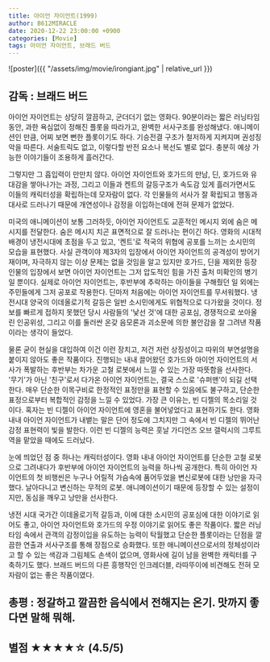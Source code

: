 ```yaml
---
title: 아이언 자이언트(1999)
author: B612MIRACLE
date: 2020-12-22 23:00:00 +0900
categories: [Movie]
tags: 아이언 자이언트, 브래드 버드
---
```


![poster]({{ "/assets/img/movie/irongiant.jpg" | relative_url }})
## 감독 : 브래드 버드

아이언 자이언트는 상당히 깔끔하고, 군더더기 없는 영화다. 90분이라는 짧은 러닝타임 동안, 과한 욕심없이 정해진 플롯을 따라가고, 완벽한 서사구조를 완성해냈다. 애니메이션인 만큼, 어찌 보면 뻔한 플롯이기도 하다. 기승전결 구조가 철저하게 지켜지며 권성징악을 따른다. 서술트릭도 없고, 이렇다할 반전 요소나 복선도 별로 없다. 충분히 예상 가능한 이야기들이 조용하게 흘러간다.

그렇지만 그 흡입력이 만만치 않다. 아이언 자이언트와 호가드의 만남, 딘, 호가드와 유대감을 쌓아나가는 과정, 그리고 이들과 켄트의 갈등구조가 속도감 있게 흘러가면서도 이들의 캐릭터성을 확립하는데 모자람이 없다. 각 인물들의 서사가 잘 확립되고 행동과 대사로 드러나기 때문에 개연성이나 감정을 이입하는데에 전혀 문제가 없었다. 

미국의 애니메이션이 보통 그러하듯, 아이언 자이언트도 교훈적인 메시지 외에 숨은 메시지를 전달한다. 숨은 메시지 치곤 표면적으로 잘 드러나는 편이긴 하다. 영화의 시대적 배경이 냉전시대에 초점을 두고 있고, '켄트'로 적국의 위협에 공포를 느끼는 소시민의 모습을 표현했다. 사실 관객이야 제3자의 입장에서 아이언 자이언트의 공격성이 방어기재이며, 자극하지 않는 이상 문제는 없을 것임을 알고 있지만 호가드, 딘을 제외한 등장인물의 입장에서 보면 아이언 자이언트는 그저 압도적인 힘을 가진 출처 미확인의 병기일 뿐이다. 실제로 아이언 자이언트는, 후반부에 추락하는 아이들을 구해줬던 일 외에는 주민들에게 그저 공포로 작용한다. 딘마저 처음에는 아이언 자이언트를 무서워했다. 냉전시대 양국의 이데올로기적 갈등은 일반 소시민에게도 위협적으로 다가왔을 것이다. 정보를 빠르게 접하지 못했던 당시 사람들의 '낯선 것'에 대한 공포심, 경쟁적으로 쏘아올린 인공위성, 그리고 이를 둘러싼 온갖 음모론과 괴소문에 의한 불안감을 잘 그려낸 작품이라는 생각이 들었다.

물론 굳이 현실을 대입하여 이건 이런 장치고, 저건 저런 상징성이고 따위의 부연설명을 붙이지 않아도 좋은 작품이다. 진행되는 내내 끌어왔던 호가드와 아이언 자이언트의 서사가 폭발하는 후반부는 차가운 고철 로봇에서 느낄 수 있는 가장 따뜻함을 선사한다. '무기'가 아닌 '친구'로서 다가온 아이언 자이언트는, 결국 스스로 '슈퍼맨'이 되길 선택한다. 매우 단순한 이목구비로 한정적인 표정만을 표현할 수 있음에도 불구하고, 단순한 표정으로부터 복합적인 감정을 느낄 수 있었다. 가장 큰 이유는, 빈 디젤의 목소리일 것이다. 혹자는 빈 디젤이 아이언 자이언트에 영혼을 불어넣었다고 표현하기도 한다. 영화 내내 아이언 자이언트가 내뱉는 말은 단어 정도에 그치지만 그 속에서 빈 디젤의 뛰어난 감정 표현력이 빛을 발한다. 이런 빈 디젤의 능력은 훗날 가디언즈 오브 갤럭시의 그루트 역을 맡았을 때에도 드러났다.

눈에 띄었던 점 중 하나는 캐릭터성이다. 영화 내내 아이언 자이언트를 단순한 고철 로봇으로 그려내다가 후반부에 아이언 자이언트의 능력을 하나씩 공개한다. 특히 아이언 자이언트의 첫 비행씬은 누구나 어릴적 가슴속에 품어두었을 변신로봇에 대한 낭만을 자극했다. 날아다니고 변신하는 무적의 로봇. 애니메이션이기 때문에 등장할 수 있는 설정이지만, 동심을 깨우고 낭만을 선사한다.

냉전 시대 국가간 이데올로기적 갈등과, 이에 대한 소시민의 공포심에 대한 이야기로 읽어도 좋고, 아이언 자이언트와 호가드의 우정 이야기로 읽어도 좋은 작품이다. 짧은 러닝타임 속에서 관객의 감정이입을 유도하는 능력이 탁월했고 단순한 플롯이라는 단점을 깔끔한 연출과 서사구조를 통해 장점으로 승화했다. 또한 애니메이션으로서의 정체성이라고 할 수 있는 색감과 그림체도 손색이 없으며, 영화사에 길이 남을 완벽한 캐릭터를 구축하기도 했다. 브래드 버드의 다른 흥행작인 인크레더블, 라따뚜이에 비견해도 전혀 모자람이 없는 좋은 작품이였다.

## 총평 : 정갈하고 깔끔한 음식에서 전해지는 온기. 맛까지 좋다면 말해 뭐해.
## 별점 ★★★★☆ (4.5/5)